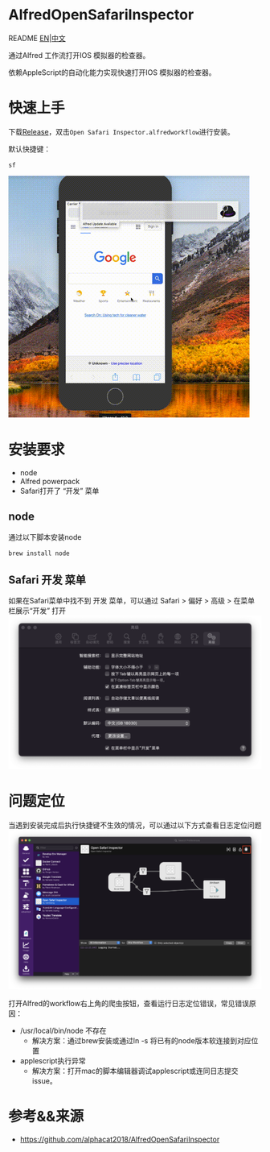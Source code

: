 <!--
 * @Author: caidwang hust_wsc@163.com
 * @Date: 2022-11-18 21:00:33
 * @LastEditors: caidwang hust_wsc@163.com
 * @LastEditTime: 2022-11-18 22:53:10
 * @FilePath: /AlfredOpenSafariInspector/README.md
 * @Description: 这是默认设置,请设置`customMade`, 打开koroFileHeader查看配置 进行设置: https://github.com/OBKoro1/koro1FileHeader/wiki/%E9%85%8D%E7%BD%AE
-->
# AlfredOpenSafariInspector
README [EN](README.md)|[中文](README_zh.md)

通过Alfred 工作流打开IOS 模拟器的检查器。

依赖AppleScript的自动化能力实现快速打开IOS 模拟器的检查器。


# 快速上手

下载[Release](https://github.com/caidwang/AlfredOpenSafariInspector/releases/tag/CN_zh)，双击`Open Safari Inspector.alfredworkflow`进行安装。

默认快捷键：
```script
sf
```

![image](https://github.com/alphacat2018/AlfredOpenSafariInspector/blob/master/openSafariWebInspector.gif)



# 安装要求

- node
- Alfred powerpack
- Safari打开了 “开发” 菜单

## node

通过以下脚本安装node
```script
brew install node
```

## Safari 开发 菜单
如果在Safari菜单中找不到 开发 菜单，可以通过 Safari > 偏好 > 高级 > 在菜单栏展示“开发” 打开
<img src='img/Screen Shot 2022-11-18 22.31.39.png'>

# 问题定位
当遇到安装完成后执行快捷键不生效的情况，可以通过以下方式查看日志定位问题
<img src='img/Screen Shot 2022-11-18 at 22.12.37.png'>

打开Alfred的workflow右上角的爬虫按钮，查看运行日志定位错误，常见错误原因：
- /usr/local/bin/node 不存在
  - 解决方案：通过brew安装或通过ln -s 将已有的node版本软连接到对应位置
- applescript执行异常
  - 解决方案：打开mac的脚本编辑器调试applescript或连同日志提交issue。

# 参考&&来源
- https://github.com/alphacat2018/AlfredOpenSafariInspector